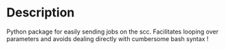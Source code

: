 # Description
Python package for easily sending jobs on the scc. Facilitates looping over parameters and avoids dealing directly with cumbersome bash syntax !
